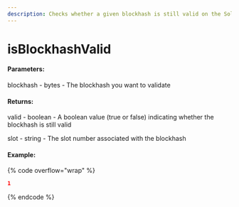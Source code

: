 ```yaml
---
description: Checks whether a given blockhash is still valid on the Solana blockchain.
---
```


# isBlockhashValid

#### **Parameters:**

blockhash - bytes - The blockhash you want to validate

#### **Returns:**

valid - boolean - A boolean value (true or false) indicating whether the blockhash is still valid

slot - string - The slot number associated with the blockhash

#### Example:

{% code overflow="wrap" %}
```json
1
```
{% endcode %}
